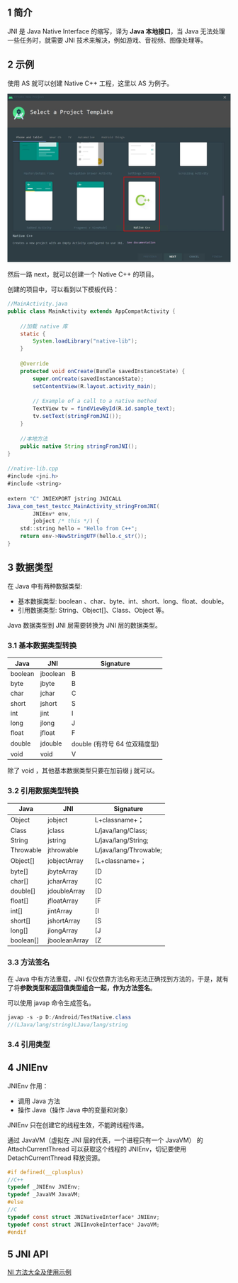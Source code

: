 ## 1 简介 

JNI 是 Java Native Interface 的缩写，译为 **Java 本地接口**，当 Java 无法处理一些任务时，就需要 JNI 技术来解决，例如游戏、音视频、图像处理等。

## 2 示例

使用 AS 就可以创建 Native C++ 工程，这里以 AS 为例子。

![](../asset/c.jpg)

然后一路 next，就可以创建一个 Native C++ 的项目。

创建的项目中，可以看到以下模板代码：

```java
//MainActivity.java
public class MainActivity extends AppCompatActivity {

    //加载 native 库
    static {
        System.loadLibrary("native-lib");
    }

    @Override
    protected void onCreate(Bundle savedInstanceState) {
        super.onCreate(savedInstanceState);
        setContentView(R.layout.activity_main);

        // Example of a call to a native method
        TextView tv = findViewById(R.id.sample_text);
        tv.setText(stringFromJNI());
    }

    //本地方法
    public native String stringFromJNI();
}

//native-lib.cpp
#include <jni.h>
#include <string>

extern "C" JNIEXPORT jstring JNICALL
Java_com_test_testcc_MainActivity_stringFromJNI(
        JNIEnv* env,
        jobject /* this */) {
    std::string hello = "Hello from C++";
    return env->NewStringUTF(hello.c_str());
}

```

## 3 数据类型

在 Java 中有两种数据类型:

- 基本数据类型: boolean 、char、byte、int、short、long、float、double。
- 引用数据类型: String、Object[]、Class、Object 等。

Java 数据类型到 JNI 层需要转换为 JNI 层的数据类型。

### 3.1 基本数据类型转换

| Java    | JNI      | Signature                     |
| ------- | -------- | ----------------------------- |
| boolean | jboolean | B                             |
| byte    | jbyte    | B                             |
| char    | jchar    | C                             |
| short   | jshort   | S                             |
| int     | jint     | I                             |
| long    | jlong    | J                             |
| float   | jfloat   | F                             |
| double  | jdouble  | double (有符号 64 位双精度型) |
| void    | void     | V                             |

除了 void ，其他基本数据类型只要在加前缀 j 就可以。

### 3.2 引用数据类型转换

| Java      | JNI           | Signature              |
| --------- | ------------- | ---------------------- |
| Object    | jobject       | L+classname+；         |
| Class     | jclass        | L/java/lang/Class;     |
| String    | jstring       | L/java/lang/String;    |
| Throwable | jthrowable    | L/java/lang/Throwable; |
| Object[]  | jobjectArray  | [L+classname+；        |
| byte[]    | jbyteArray    | [D                     |
| char[]    | jcharArray    | [C                     |
| double[]  | jdoubleArray  | [D                     |
| float[]   | jfloatArray   | [F                     |
| int[]     | jintArray     | [I                     |
| short[]   | jshortArray   | [S                     |
| long[]    | jlongArray    | [J                     |
| boolean[] | jbooleanArray | [Z                     |

### 3.3 方法签名

在 Java 中有方法重载，JNI 仅仅依靠方法名称无法正确找到方法的，于是，就有了将**参数类型和返回值类型组合一起，作为方法签名**。

可以使用 javap 命令生成签名。

```java
javap -s -p D:/Android/TestNative.class
//(LJava/lang/string)LJava/lang/string    
```

### 3.4 引用类型

## 4 JNIEnv 

JNIEnv 作用：

* 调用 Java 方法
* 操作 Java（操作 Java 中的变量和对象）

JNIEnv 只在创建它的线程生效，不能跨线程传递。

通过 JavaVM（虚拟在 JNI 层的代表，一个进程只有一个 JavaVM） 的 AttachCurrentThread 可以获取这个线程的 JNIEnv，切记要使用 DetachCurrentThread 释放资源。

```c
#if defined(__cplusplus)
//C++
typedef _JNIEnv JNIEnv;
typedef _JavaVM JavaVM;
#else
//C
typedef const struct JNINativeInterface* JNIEnv;
typedef const struct JNIInvokeInterface* JavaVM;
#endif
```

## 5 JNI API

[NI 方法大全及使用示例](https://blog.csdn.net/afei__/article/details/81016413)